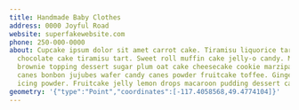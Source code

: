 ```yaml
---
title: Handmade Baby Clothes
address: 0000 Joyful Road
website: superfakewebsite.com
phone: 250-000-0000
about: Cupcake ipsum dolor sit amet carrot cake. Tiramisu liquorice tart biscuit
  chocolate cake tiramisu tart. Sweet roll muffin cake jelly-o candy. Marzipan
  brownie topping dessert sugar plum oat cake cheesecake cookie marzipan. Candy
  canes bonbon jujubes wafer candy canes powder fruitcake toffee. Gingerbread
  icing powder. Fruitcake jelly lemon drops macaroon pudding dessert candy.
geometry: '{"type":"Point","coordinates":[-117.4058568,49.4774104]}'
---
```

